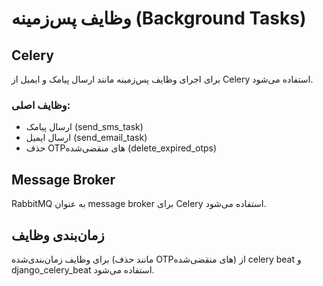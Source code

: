 # وظایف پس‌زمینه (Background Tasks)

## Celery
برای اجرای وظایف پس‌زمینه مانند ارسال پیامک و ایمیل از Celery استفاده می‌شود.

### وظایف اصلی:
- ارسال پیامک (send_sms_task)
- ارسال ایمیل (send_email_task)
- حذف OTPهای منقضی‌شده (delete_expired_otps)

## Message Broker
RabbitMQ به عنوان message broker برای Celery استفاده می‌شود.

## زمان‌بندی وظایف
برای وظایف زمان‌بندی‌شده (مانند حذف OTPهای منقضی‌شده) از celery beat و django_celery_beat استفاده می‌شود.
